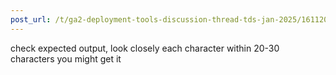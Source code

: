 ```yaml
---
post_url: /t/ga2-deployment-tools-discussion-thread-tds-jan-2025/161120/115
---
```

check expected output, look closely each character within 20-30 characters you might get it